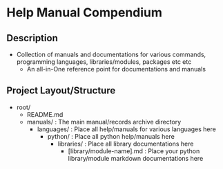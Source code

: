 # Help Manual Compendium

## Description
- Collection of manuals and documentations for various commands, programming languages, libraries/modules, packages etc etc
    + An all-in-One reference point for documentations and manuals

## Project Layout/Structure
- root/
    + README.md
    - manuals/ : The main manual/records archive directory
        - languages/ : Place all help/manuals for various languages here
             - python/ : Place all python help/manuals here
                 - libraries/ : Place all library documentations here
                     + [library/module-name].md : Place your python library/module markdown documentations here

